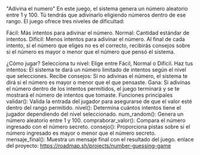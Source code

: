 "Adivina el numero"
En este juego, el sistema genera un número aleatorio entre 1 y 100. Tú tendrás que adivinarlo eligiendo números dentro de ese rango. El juego ofrece tres niveles de dificultad:

Fácil: Más intentos para adivinar el número.
Normal: Cantidad estándar de intentos.
Difícil: Menos intentos para adivinar el número.
Al final de cada intento, si el número que eliges no es el correcto, recibirás consejos sobre si el número es mayor o menor que el número que pensó el sistema.

¿Cómo jugar?
Selecciona tu nivel: Elige entre Fácil, Normal o Difícil.
Haz tus intentos: El sistema te dará un número limitado de intentos según el nivel que selecciones.
Recibe consejos: Si no adivinas el número, el sistema te dirá si el número es mayor o menor que el que pensaste.
Gana: Si adivinas el número dentro de los intentos permitidos, el juego terminará y se te mostrará el número de intentos que tomaste.
Funciones principales
validar(): Valida la entrada del jugador para asegurarse de que el valor esté dentro del rango permitido.
nivel(): Determina cuántos intentos tiene el jugador dependiendo del nivel seleccionado.
num_random(): Genera un número aleatorio entre 1 y 100.
compraborar_valor(): Compara el número ingresado con el número secreto.
consejo(): Proporciona pistas sobre si el número ingresado es mayor o menor que el número secreto.
mensaje_final(): Muestra un mensaje final con el resultado del juego.
enlace del proyecto: https://roadmap.sh/projects/number-guessing-game
